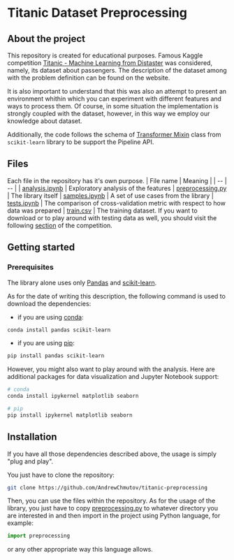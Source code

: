 # Titanic Dataset Preprocessing


## About the project
This repository is created for educational purposes. Famous Kaggle competition [Titanic - Machine Learning from Distaster](https://www.kaggle.com/competitions/titanic) was considered, namely, its dataset about passengers. The description of the dataset among with the problem definition can be found on the website.

It is also important to understand that this was also an attempt to present an environment whithin which you can experiment with different features and ways to process them. Of course, in some situation the implementation is strongly coupled with the dataset, however, in this way we employ our knowledge about dataset.

Additionally, the code follows the schema of [Transformer Mixin](https://scikit-learn.org/stable/modules/generated/sklearn.base.TransformerMixin.html) class from `scikit-learn` library to be support the Pipeline API.

## Files
Each file in the repository has it's own purpose.
| File name | Meaning |
| -- | -- |
| [analysis.ipynb](analysis.ipynb)  | Exploratory analysis of the features
| [preprocessing.py](preprocessing.py) | The library itself
| [samples.ipynb](samples.ipynb) | A set of use cases from the library
| [tests.ipynb](tests.ipynb) | The comparison of cross-validation metric with respect to how data was prepared
| [train.csv](tests.ipynb) | The training dataset. If you want to download or to play around with testing data as well, you should visit the following [section](https://www.kaggle.com/competitions/titanic/data) of the competition.

## Getting started

### Prerequisites

The library alone uses only [Pandas](https://pandas.pydata.org/) and [scikit-learn](https://scikit-learn.org/stable/index.html).

As for the date of writing this description, the following command is used to download the dependencies:

- if you are using [conda](https://conda.io/en/latest/):
```sh
conda install pandas scikit-learn
```

- if you are using [pip](https://pypi.org/project/pip/):
```sh
pip install pandas scikit-learn
```

However, you might also want to play around with the analysis. Here are additional packages for data visualization and Jupyter Notebook support:
```sh
# conda
conda install ipykernel matplotlib seaborn
```

```sh
# pip
pip install ipykernel matplotlib seaborn
```

## Installation
If you have all those dependencies described above, the usage is simply "plug and play".

You just have to clone the repository:
```sh
git clone https://github.com/AndrewChmutov/titanic-preprocessing
```

Then, you can use the files within the repository. As for the usage of the library, you just have to copy [preprocessing.py](preprocessing.py) to whatever directory you are interested in and then import in the project using Python language, for example:
```py
import preprocessing
```
or any other appropriate way this language allows.